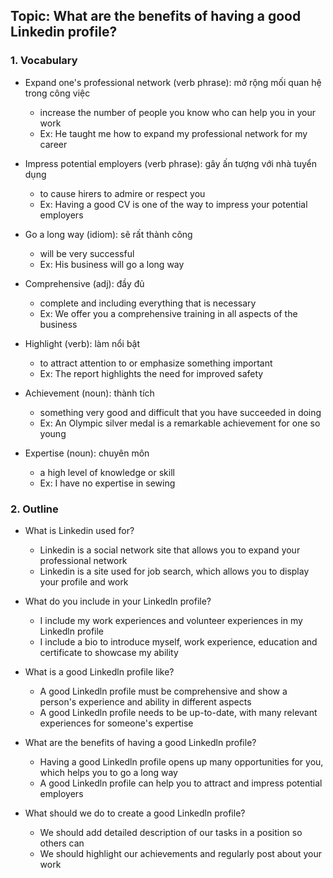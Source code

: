 ## Topic: What are the benefits of having a good Linkedin profile?

### 1. Vocabulary
- Expand one's professional network (verb phrase): mở rộng mối quan hệ trong công việc
  + increase the number of people you know who can help you in your work
  + Ex: He taught me how to expand my professional network for my career

- Impress potential employers (verb phrase): gây ấn tượng với nhà tuyển dụng
  + to cause hirers to admire or respect you
  + Ex: Having a good CV is one of the way to impress your potential employers

- Go a long way (idiom): sẽ rất thành công
  + will be very successful
  + Ex: His business will go a long way

- Comprehensive (adj): đầy đủ
  + complete and including everything that is necessary
  + Ex: We offer you a comprehensive training in all aspects of the business

- Highlight (verb): làm nổi bật
  + to attract attention to or emphasize something important
  + Ex: The report highlights the need for improved safety

- Achievement (noun): thành tích
  + something very good and difficult that you have succeeded in doing
  + Ex: An Olympic silver medal is a remarkable achievement for one so young

- Expertise (noun): chuyên môn
  + a high level of knowledge or skill
  + Ex: I have no expertise in sewing

### 2. Outline
- What is Linkedin used for?
  + Linkedin is a social network site that allows you to expand your professional network
  + Linkedin is a site used for job search, which allows you to display your profile and work

- What do you include in your Linkedln profile?
  + I include my work experiences and volunteer experiences in my Linkedln profile
  + I include a bio to introduce myself, work experience, education and certificate to showcase my ability

- What is a good Linkedln profile like?
  + A good Linkedln profile must be comprehensive and show a person's experience and ability in different aspects
  + A good Linkedln profile needs to be up-to-date, with many relevant experiences for someone's expertise

- What are the benefits of having a good Linkedln profile?
  + Having a good Linkedln profile opens up many opportunities for you, which helps you to go a long way
  + A good Linkedln profile can help you to attract and impress potential employers

- What should we do to create a good Linkedln profile?
  + We should add detailed description of our tasks in a position so others can
  + We should highlight our achievements and regularly post about your work